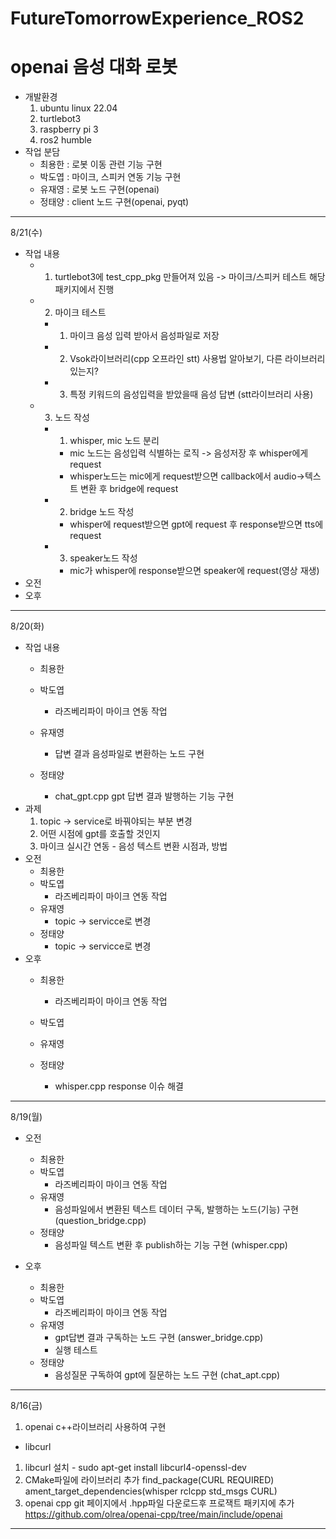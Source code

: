 # FutureTomorrowExperience_ROS2

# openai 음성 대화 로봇

* 개발환경
  1. ubuntu linux 22.04
  2. turtlebot3
  3. raspberry pi 3
  4. ros2 humble
* 작업 분담
  * 최용한 : 로봇 이동 관련 기능 구현
  * 박도엽 : 마이크, 스피커 연동 기능 구현
  * 유재영 : 로봇 노드 구현(openai)
  * 정태양 : client 노드 구현(openai, pyqt)
  
---------------------------------------------
8/21(수)
- 작업 내용
  - 1. turtlebot3에 test_cpp_pkg 만들어져 있음 -> 마이크/스피커 테스트 해당 패키지에서 진행
  - 2. 마이크 테스트
    - 1. 마이크 음성 입력 받아서 음성파일로 저장
    - 2. Vsok라이브러리(cpp 오프라인 stt) 사용법 알아보기, 다른 라이브러리 있는지?
    - 3. 특정 키워드의 음성입력을 받았을때 음성 답변 (stt라이브러리 사용)
  - 3. 노드 작성
    - 1. whisper, mic 노드 분리
      - mic 노드는 음성입력 식별하는 로직 -> 음성저장 후 whisper에게 request
      - whisper노드는 mic에게 request받으면 callback에서 audio->텍스트 변환 후 bridge에 request
    - 2. bridge 노드 작성
      - whisper에 request받으면 gpt에 request 후 response받으면 tts에 request
    - 3. speaker노드 작성
      - mic가 whisper에 response받으면 speaker에 request(영상 재생)
- 오전
- 오후
---------------------------------------------
8/20(화)
- 작업 내용
  * 최용한
  
  * 박도엽
    * 라즈베리파이 마이크 연동 작업
  * 유재영
    * 답변 결과 음성파일로 변환하는 노드 구현
  * 정태양
    * chat_gpt.cpp gpt 답변 결과 발행하는 기능 구현
- 과제
  1. topic -> service로 바꿔야되는 부분 변경
  2. 어떤 시점에 gpt를 호출할 것인지
  3. 마이크 실시간 연동 - 음성 텍스트 변환 시점과, 방법
- 오전
  * 최용한
  * 박도엽
    * 라즈베리파이 마이크 연동 작업
  * 유재영
    * topic -> servicce로 변경
  * 정태양
    * topic -> servicce로 변경
- 오후
  * 최용한
    * 라즈베리파이 마이크 연동 작업
  * 박도엽
  * 유재영

  * 정태양
    * whisper.cpp response 이슈 해결

---------------------------------------------
8/19(월)
- 오전
  * 최용한
  * 박도엽
    * 라즈베리파이 마이크 연동 작업
  * 유재영
    * 음성파일에서 변환된 텍스트 데이터 구독, 발행하는 노드(기능) 구현 (question_bridge.cpp)
  * 정태양
    * 음성파일 텍스트 변환 후 publish하는 기능 구현 (whisper.cpp)

- 오후
  * 최용한
  * 박도엽
    * 라즈베리파이 마이크 연동 작업
  * 유재영
    * gpt답변 결과 구독하는 노드 구현 (answer_bridge.cpp)
    * 실행 테스트
  * 정태양
    * 음성질문 구독하여 gpt에 질문하는 노드 구현 (chat_apt.cpp)

---------------------------------------------
8/16(금)

1. openai c++라이브러리 사용하여 구현
  - libcurl
  1) libcurl 설치
    - sudo apt-get install libcurl4-openssl-dev
  2) CMake파일에 라이브러리 추가
    find_package(CURL REQUIRED)
    ament_target_dependencies(whisper rclcpp std_msgs CURL)
  3) openai cpp git 페이지에서 .hpp파일 다운로드후 프로잭트 패키지에 추가
    https://github.com/olrea/openai-cpp/tree/main/include/openai

---------------------------------------------
